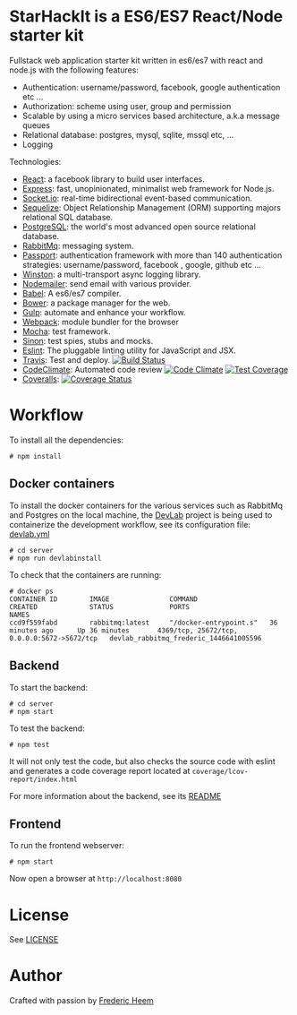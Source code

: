 StarHackIt is a ES6/ES7 React/Node starter kit
==============================================

Fullstack web application starter kit written in es6/es7 with react and node.js with the following features:

* Authentication: username/password, facebook, google authentication etc ...
* Authorization: scheme using user, group and permission  
* Scalable by using a micro services based architecture, a.k.a message queues
* Relational database: postgres, mysql, sqlite, mssql etc, ...
* Logging

Technologies:

* [React](https://facebook.github.io/react/): a facebook library to build user interfaces.
* [Express](http://expressjs.com/): fast, unopinionated, minimalist web framework for Node.js.
* [Socket.io](http://socket.io/): real-time bidirectional event-based communication.
* [Sequelize](http://docs.sequelizejs.com/en/latest/): Object Relationship Management (ORM) supporting majors relational SQL database.
* [PostgreSQL](http://www.postgresql.org/): the world's most advanced open source relational database.
* [RabbitMq](https://www.rabbitmq.com/): messaging system.
* [Passport](http://passportjs.org/): authentication framework with more than 140 authentication strategies: username/password, facebook , google, github etc ...
* [Winston](https://github.com/winstonjs/winston): a multi-transport async logging library.
* [Nodemailer](https://github.com/andris9/Nodemailer): send email with various provider.
* [Babel](https://babeljs.io/): A es6/es7 compiler.
* [Bower](http://bower.io/): a package manager for the web.
* [Gulp](http://gulpjs.com/): automate and enhance your workflow.
* [Webpack](http://webpack.github.io/): module bundler for the browser
* [Mocha](http://mochajs.org/): test framework.
* [Sinon](http://sinonjs.org/): test spies, stubs and mocks.
* [Eslint](http://eslint.org/): The pluggable linting utility for JavaScript and JSX.
* [Travis](https://travis-ci.org/): Test and deploy. [![Build Status](https://travis-ci.org/FredericHeem/starhackit.svg?branch=master)](https://travis-ci.org/FredericHeem/starhackit)
* [CodeClimate](https://codeclimate.com): Automated code review [![Code Climate](https://codeclimate.com/github/FredericHeem/starhackit/badges/gpa.svg)](https://codeclimate.com/github/FredericHeem/starhackit)
[![Test Coverage](https://codeclimate.com/github/FredericHeem/starhackit/badges/coverage.svg)](https://codeclimate.com/github/FredericHeem/starhackit/coverage)
* [Coveralls](https://coveralls.io): [![Coverage Status](https://coveralls.io/repos/FredericHeem/starhackit/badge.svg?branch=master)](https://coveralls.io/r/FredericHeem/starhackit?branch=master)

# Workflow

To install all the dependencies:

    # npm install

## Docker containers

To install the docker containers for the various services such as RabbitMq and Postgres on the local machine, the [DevLab](https://github.com/TechnologyAdvice/DevLab) project is being used to containerize the development workflow, see its configuration file: [devlab.yml](server/devlab.yml)


    # cd server
    # npm run devlabinstall

To check that the containers are running:

```
# docker ps
CONTAINER ID        IMAGE               COMMAND                  CREATED             STATUS              PORTS                                         NAMES
ccd9f559fabd        rabbitmq:latest     "/docker-entrypoint.s"   36 minutes ago      Up 36 minutes       4369/tcp, 25672/tcp, 0.0.0.0:5672->5672/tcp   devlab_rabbitmq_frederic_1446641005596
```
## Backend

To start the backend:

    # cd server
    # npm start

To test the backend:

    # npm test

It will not only test the code, but also checks the source code with eslint and generates a code coverage report located at `coverage/lcov-report/index.html`

For more information about the backend, see its [README](server/README.md)

## Frontend

To run the frontend webserver:

    # npm start

Now open a browser at `http://localhost:8080`

# License

See [LICENSE](LICENSE)

# Author

Crafted with passion by [Frederic Heem](https://github.com/FredericHeem)
